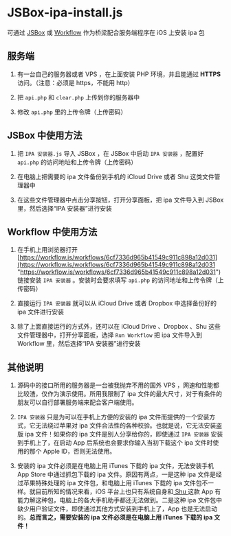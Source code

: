 # JSBox-ipa-install.js
可通过 [JSBox](https://itunes.apple.com/us/app/workflow/id915249334?mt=8 "JSBox") 或 [Workflow](https://itunes.apple.com/us/app/workflow/id915249334?mt=8 "Workflow") 作为桥梁配合服务端程序在 iOS 上安装 ipa 包

## 服务端

1. 有一台自己的服务器或者 VPS ，在上面安装 PHP 环境，并且能通过 **HTTPS** 访问。（注意：必须是 https，不能用 http）

2. 把 `api.php` 和 `clear.php` 上传到你的服务器中

3. 修改 `api.php` 里的上传令牌（上传密码）

## JSBox 中使用方法

1. 把 `IPA 安装器.js` 导入 JSBox ，在 JSBox 中启动 `IPA 安装器` ，配置好 `api.php` 的访问地址和上传令牌（上传密码）

2. 在电脑上把需要的 ipa 文件备份到手机的 iCloud Drive 或者 Shu 这类文件管理器中

3. 在这些文件管理器中点击分享按钮，打开分享面板，把 ipa 文件导入到 JSBox 里，然后选择“IPA 安装器”进行安装

## Workflow 中使用方法

1. 在手机上用浏览器打开 [https://workflow.is/workflows/6cf7336d965b41549c911c898a12d031](https://workflow.is/workflows/6cf7336d965b41549c911c898a12d031 "https://workflow.is/workflows/6cf7336d965b41549c911c898a12d031") 链接安装 `IPA 安装器` 。安装时会要求填写 `api.php` 的访问地址和上传令牌（上传密码）

2. 直接运行 `IPA 安装器` 就可以从 iCloud Drive 或者 Dropbox 中选择备份好的 ipa 文件进行安装

3. 除了上面直接运行的方式外，还可以在 iCloud Drive 、Dropbox 、Shu 这些文件管理器中，打开分享面板，选择 `Run Workflow` 把 ipa 文件导入到 Workflow 里，然后选择“IPA 安装器”进行安装

## 其他说明

1. 源码中的接口所用的服务器是一台被我抛弃不用的国外 VPS ，网速和性能都比较渣，仅作为演示使用。所用我限制了 ipa 文件的最大尺寸，对于有条件的朋友可以自行部署服务端来配合客户端使用。

2. `IPA 安装器` 只是为可以在手机上方便的安装的 ipa 文件而提供的一个安装方式，它无法绕过苹果对 ipa 文件合法性的各种校验。也就是说，它无法安装盗版 ipa 文件！如果你的 ipa 文件是别人分享给你的，即使通过 `IPA 安装器` 安装到手机上了，在启动 App 后系统也会要求你输入当初下载这个 ipa 文件时使用的那个 Apple ID，否则无法使用。

3. 安装的 ipa 文件必须是在电脑上用 iTunes 下载的 ipa 文件，无法安装手机 App Store 中通过抓包下载的 ipa 文件。原因有两点，一是这种 ipa 文件是经过苹果特殊处理的 ipa 文件包，和电脑上用 iTunes 下载的 ipa 文件包不一样。就目前所知的情况来看，iOS 平台上也只有系统自身和[ Shu ](https://itunes.apple.com/us/app/shu-magic-file-viewer/id1282297037?mt=8 " Shu ") 这款 App 有能力解这种包，电脑上的各大手机助手都还无法做到。二是这种 ipa 文件包中缺少用户验证文件，即使通过其他方式安装到手机上了，App 也是无法启动的。**总而言之，需要安装的 ipa 文件必须是在电脑上用 iTunes 下载的 ipa 文件！**